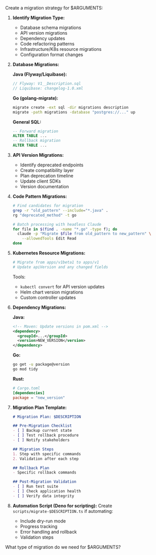 Create a migration strategy for $ARGUMENTS:

1. **Identify Migration Type:**
   - Database schema migrations
   - API version migrations
   - Dependency updates
   - Code refactoring patterns
   - Infrastructure/K8s resource migrations
   - Configuration format changes

2. **Database Migrations:**
   
   **Java (Flyway/Liquibase):**
   ```java
   // Flyway: V1__Description.sql
   // Liquibase: changelog-1.0.xml
   ```
   
   **Go (golang-migrate):**
   ```bash
   migrate create -ext sql -dir migrations description
   migrate -path migrations -database "postgres://..." up
   ```
   
   **General SQL:**
   ```sql
   -- Forward migration
   ALTER TABLE ...
   -- Rollback migration
   ALTER TABLE ...
   ```

3. **API Version Migrations:**
   - Identify deprecated endpoints
   - Create compatibility layer
   - Plan deprecation timeline
   - Update client SDKs
   - Version documentation

4. **Code Pattern Migrations:**
   ```bash
   # Find candidates for migration
   grep -r "old_pattern" --include="*.java" .
   rg "deprecated_method" -t go
   
   # Batch processing with headless Claude
   for file in $(find . -name "*.go" -type f); do
     claude -p "Migrate $file from old_pattern to new_pattern" \
       --allowedTools Edit Read
   done
   ```

5. **Kubernetes Resource Migrations:**
   ```yaml
   # Migrate from apps/v1beta1 to apps/v1
   # Update apiVersion and any changed fields
   ```
   
   Tools:
   - `kubectl convert` for API version updates
   - Helm chart version migrations
   - Custom controller updates

6. **Dependency Migrations:**
   
   **Java:**
   ```xml
   <!-- Maven: Update versions in pom.xml -->
   <dependency>
     <groupId>...</groupId>
     <version>NEW_VERSION</version>
   </dependency>
   ```
   
   **Go:**
   ```bash
   go get -u package@version
   go mod tidy
   ```
   
   **Rust:**
   ```toml
   # Cargo.toml
   [dependencies]
   package = "new_version"
   ```

7. **Migration Plan Template:**
   ```markdown
   # Migration Plan: $DESCRIPTION
   
   ## Pre-Migration Checklist
   - [ ] Backup current state
   - [ ] Test rollback procedure
   - [ ] Notify stakeholders
   
   ## Migration Steps
   1. Step with specific commands
   2. Validation after each step
   
   ## Rollback Plan
   - Specific rollback commands
   
   ## Post-Migration Validation
   - [ ] Run test suite
   - [ ] Check application health
   - [ ] Verify data integrity
   ```

8. **Automation Script (Deno for scripting):**
   Create `scripts/migrate-$DESCRIPTION.ts` if automating:
   - Include dry-run mode
   - Progress tracking
   - Error handling and rollback
   - Validation steps

What type of migration do we need for $ARGUMENTS?